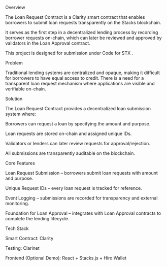 Overview

The Loan Request Contract is a Clarity smart contract that enables borrowers to submit loan requests transparently on the Stacks blockchain.

It serves as the first step in a decentralized lending process by recording borrower requests on-chain, which can later be reviewed and approved by validators in the Loan Approval contract.

This project is designed for submission under Code for STX
.

Problem

Traditional lending systems are centralized and opaque, making it difficult for borrowers to have equal access to credit. There is a need for a transparent loan request mechanism where applications are visible and verifiable on-chain.

Solution

The Loan Request Contract provides a decentralized loan submission system where:

Borrowers can request a loan by specifying the amount and purpose.

Loan requests are stored on-chain and assigned unique IDs.

Validators or lenders can later review requests for approval/rejection.

All submissions are transparently auditable on the blockchain.

Core Features

Loan Request Submission – borrowers submit loan requests with amount and purpose.

Unique Request IDs – every loan request is tracked for reference.

Event Logging – submissions are recorded for transparency and external monitoring.

Foundation for Loan Approval – integrates with Loan Approval contracts to complete the lending lifecycle.

Tech Stack

Smart Contract: Clarity

Testing: Clarinet

Frontend (Optional Demo): React + Stacks.js + Hiro Wallet
